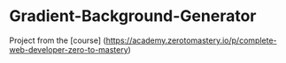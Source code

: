 # Gradient-Background-Generator

Project from the [course] (https://academy.zerotomastery.io/p/complete-web-developer-zero-to-mastery)
